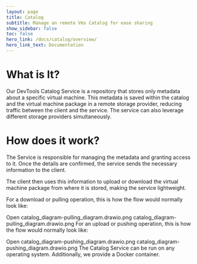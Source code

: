 ```yaml
---
layout: page
title: Catalog
subtitle: Manage an remote Vms Catalog for ease sharing
show_sidebar: false
toc: false
hero_link: /docs/catalog/overview/
hero_link_text: Documentation
---
```


# What is It?

Our DevTools Catalog Service is a repository that stores only metadata about a specific virtual machine. This metadata is saved within the catalog and the virtual machine package in a remote storage provider, reducing traffic between the client and the service. The service can also leverage different storage providers simultaneously. 

# How does it work?

The Service is responsible for managing the metadata and granting access to it. Once the details are confirmed, the service sends the necessary information to the client. 

The client then uses this information to upload or download the virtual machine package from where it is stored, making the service lightweight.

For a download or pulling operation, this is how the flow would normally look like:

Open catalog_diagram-pulling_diagram.drawio.png
catalog_diagram-pulling_diagram.drawio.png
For an upload or pushing operation, this is how the flow would normally look like:

Open catalog_diagram-pushing_diagram.drawio.png
catalog_diagram-pushing_diagram.drawio.png
The Catalog Service can be run on any operating system. Additionally, we provide a Docker container.